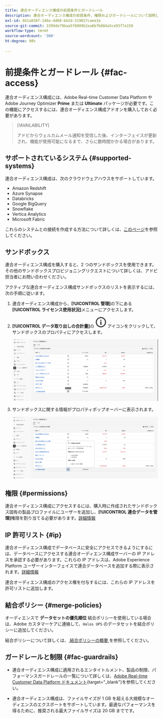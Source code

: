 ```yaml
---
title: 連合オーディエンス構成の前提条件とガードレール
description: 連合オーディエンス構成の前提条件、権限およびガードレールについて説明します
exl-id: 661a838f-146e-4d68-bb2d-319827caee3a
source-git-commit: 3399de79baa5f8009b2ea6bfb084a5ce93f7a158
workflow-type: tm+mt
source-wordcount: '360'
ht-degree: 90%

---
```


# 前提条件とガードレール {#fac-access}

連合オーディエンス構成には、Adobe Real-time Customer Data Platform や Adobe Journey Optimizer **Prime** または **Ultimate** パッケージが必要です。この機能にアクセスするには、連合オーディエンス構成アドオンを購入しておく必要があります。

>[!AVAILABILITY]
>
>アドビからウェルカムメール通知を受信した後、インターフェイスが更新され、機能が使用可能になるまで、さらに数時間かかる場合があります。

## サポートされているシステム {#supported-systems}

連合オーディエンス構成は、次のクラウドウェアハウスをサポートしています。

* Amazon Redshift
* Azure Synapse
* Databricks
* Google BigQuery
* Snowflake
* Vertica Analytics
* Microsoft Fabric

これらのシステムとの接続を作成する方法について詳しくは、[このページ](../connections/connections.md)を参照してください。

## サンドボックス

連合オーディエンス構成を購入すると、2 つのサンドボックスを使用できます。その他のサンドボックスプロビジョニングリクエストについて詳しくは、アドビ担当者にお問い合わせください。

アクティブな連合オーディエンス構成サンドボックスのリストを表示するには、次の手順に従います。

1. 連合オーディエンス構成から、**[!UICONTROL 管理]**&#x200B;の下にある&#x200B;**[!UICONTROL ライセンス使用状況]**&#x200B;メニューにアクセスします。

1. **[!UICONTROL データ取り出しの合計量]**&#x200B;の ![](assets/do-not-localize/Smock_InfoOutline_18_N.svg) アイコンをクリックして、サンドボックスのプロパティにアクセスします。

   ![](assets/sandbox_1.png)

1. サンドボックスに関する情報がプロパティポップオーバーに表示されます。

   ![](assets/sandbox_2.png)

## 権限 {#permissions}

連合オーディエンス構成にアクセスするには、購入時に作成されたサンドボックス固有の製品プロファイルにユーザーを追加し、**[!UICONTROL 連合データを管理]**&#x200B;権限を割り当てる必要があります。[詳細情報](/help/governance-privacy-security/access-control.md)

## IP 許可リスト {#ip}

連合オーディエンス構成でデータベースに安全にアクセスできるようにするには、データベースにアクセスする連合オーディエンス構成サーバーの IP アドレスを承認する必要があります。これらの IP アドレスは、Adobe Experience Platform ユーザーインターフェイスで連合データベースを追加する際に表示されます。[詳細情報](../connections/connections.md)

連合オーディエンス構成のアクセス権を付与するには、これらの IP アドレスを許可リストに追加します。

## 結合ポリシー {#merge-policies}

オーディエンスで **データセットの優先順位** 結合ポリシーを使用している場合は、Adobe カスタマーケアに連絡して、`Halos UPS` のデータセットを結合ポリシーに追加してください。

結合ポリシーについて詳しくは、[ 結合ポリシーの概要 ](https://experienceleague.adobe.com/ja/docs/experience-platform/profile/merge-policies/overview) を参照してください。

## ガードレールと制限 {#fac-guardrails}

* 連合オーディエンス構成に適用されるエンタイトルメント、製品の制限、パフォーマンスガードレールの一覧について詳しくは、[Adobe Real-time Customer Data Platform ドキュメント](https://experienceleague.adobe.com/ja/docs/experience-platform/profile/guardrails){target="_blank"}を参照してください。

* 連合オーディエンス構成は、ファイルサイズが 1 GB を超える大規模なオーディエンスのエクスポートをサポートしています。最適なパフォーマンスを得るために、推奨される最大ファイルサイズは 20 GB までです。
